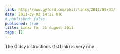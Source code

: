 ```yaml
---
link: http://www.gyford.com/phil/links/2011/08/31/
date: 2011-09-02 14:27 UTC
# published: false
published: true
title: Links for 31 August 2011
tags: []
---
```


The Gidsy instructions (1st Link) is very nice.
